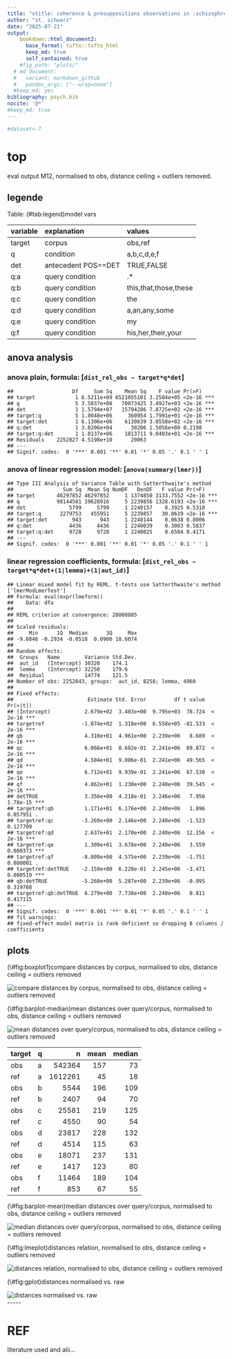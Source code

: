 ```yaml
---
title: "xtitle: coherence & presuppositions observations in :schizophrenia: threads"
author: "st. schwarz"
date: "2025-07-21"
output: 
    bookdown::html_document2:
      base_format: tufte::tufte_html
      keep_md: true
      self_contained: true
    #fig_path: "plots/"
  # md_document:
  #   variant: markdown_github
  #   pandoc_args: ["--wrap=none"]
  #keep_md: yes
bibliography: psych.bib
nocite: '@*'
#keep_md: true
---
```







``` r
#dataset<-7
```



# top
eval output M12, normalised to obs, distance ceiling =  outliers removed.

## legende

Table: (\#tab:legend)model vars

|variable |explanation         |values                |
|:--------|:-------------------|:---------------------|
|target   |corpus              |obs,ref               |
|q        |condition           |a,b,c,d,e,f           |
|det      |antecedent POS==DET |TRUE,FALSE            |
|q:a      |query condition     |.*                    |
|q:b      |query condition     |this,that,those,these |
|q:c      |query condition     |the                   |
|q:d      |query condition     |a,an,any,some         |
|q:e      |query condition     |my                    |
|q:f      |query condition     |his,her,their,your    |

## anova analysis
### anova plain, formula: [``` dist_rel_obs ~ target*q*det ```]

```
##                   Df     Sum Sq    Mean Sq    F value Pr(>F)    
## target             1 6.5211e+09 6521055101 3.2504e+05 <2e-16 ***
## q                  5 3.5037e+08   70073425 3.4927e+03 <2e-16 ***
## det                1 1.5794e+07   15794286 7.8725e+02 <2e-16 ***
## target:q           5 1.8048e+06     360954 1.7991e+01 <2e-16 ***
## target:det         1 6.1306e+06    6130639 3.0558e+02 <2e-16 ***
## q:det              1 3.0206e+04      30206 1.5056e+00 0.2198    
## target:q:det       1 1.8137e+06    1813711 9.0403e+01 <2e-16 ***
## Residuals    2252827 4.5198e+10      20063                      
## ---
## Signif. codes:  0 '***' 0.001 '**' 0.01 '*' 0.05 '.' 0.1 ' ' 1
```

### anova of linear regression model: [`anova(summary(lmer))`]


```
## Type III Analysis of Variance Table with Satterthwaite's method
##                Sum Sq  Mean Sq NumDF   DenDF   F value Pr(>F)    
## target       46297852 46297852     1 1374850 3133.7552 <2e-16 ***
## q            98144581 19628916     5 2239856 1328.6193 <2e-16 ***
## det              5799     5799     1 2240157    0.3925 0.5310    
## target:q      2279753   455951     5 2239857   30.8619 <2e-16 ***
## target:det        943      943     1 2240144    0.0638 0.8006    
## q:det            4436     4436     1 2240039    0.3003 0.5837    
## target:q:det     9728     9728     1 2240025    0.6584 0.4171    
## ---
## Signif. codes:  0 '***' 0.001 '**' 0.01 '*' 0.05 '.' 0.1 ' ' 1
```

### linear regression coefficients, formula: [``` dist_rel_obs ~ target*q*det+(1|lemma)+(1|aut_id) ```]

```
## Linear mixed model fit by REML. t-tests use Satterthwaite's method ['lmerModLmerTest']
## Formula: eval(expr(lmeform))
##    Data: dfa
## 
## REML criterion at convergence: 28080885
## 
## Scaled residuals: 
##     Min      1Q  Median      3Q     Max 
## -9.6846 -0.2934 -0.0518  0.0900 18.6074 
## 
## Random effects:
##  Groups   Name        Variance Std.Dev.
##  aut_id   (Intercept) 30320    174.1   
##  lemma    (Intercept) 32250    179.6   
##  Residual             14774    121.5   
## Number of obs: 2252843, groups:  aut_id, 8258; lemma, 4960
## 
## Fixed effects:
##                        Estimate Std. Error         df t value Pr(>|t|)    
## (Intercept)           2.679e+02  3.403e+00  9.795e+03  78.724  < 2e-16 ***
## targetref            -1.074e+02  1.318e+00  6.558e+05 -81.533  < 2e-16 ***
## qb                    4.310e+01  4.961e+00  2.239e+06   8.689  < 2e-16 ***
## qc                    6.066e+01  8.682e-01  2.241e+06  69.872  < 2e-16 ***
## qd                    4.504e+01  9.086e-01  2.241e+06  49.565  < 2e-16 ***
## qe                    6.712e+01  9.939e-01  2.241e+06  67.530  < 2e-16 ***
## qf                    4.862e+01  1.230e+00  2.240e+06  39.545  < 2e-16 ***
## detTRUE               3.356e+00  4.218e-01  2.246e+06   7.956 1.78e-15 ***
## targetref:qb          1.171e+01  6.176e+00  2.240e+06   1.896 0.057951 .  
## targetref:qc         -3.269e+00  2.146e+00  2.240e+06  -1.523 0.127709    
## targetref:qd          2.637e+01  2.170e+00  2.240e+06  12.156  < 2e-16 ***
## targetref:qe          1.309e+01  3.678e+00  2.240e+06   3.559 0.000373 ***
## targetref:qf         -8.009e+00  4.575e+00  2.239e+06  -1.751 0.080001 .  
## targetref:detTRUE    -2.159e+00  6.220e-01  2.245e+06  -3.471 0.000519 ***
## qb:detTRUE           -5.260e+00  5.287e+00  2.239e+06  -0.995 0.319768    
## targetref:qb:detTRUE  6.279e+00  7.738e+00  2.240e+06   0.811 0.417115    
## ---
## Signif. codes:  0 '***' 0.001 '**' 0.01 '*' 0.05 '.' 0.1 ' ' 1
## fit warnings:
## fixed-effect model matrix is rank deficient so dropping 8 columns / coefficients
```

## plots
<div class="figure">
<p class="caption">(\#fig:boxplot1)compare distances by corpus, normalised to obs, distance ceiling =  outliers removed</p><img src="poster-ext_files/figure-html/boxplot1-1.png" alt="compare distances by corpus, normalised to obs, distance ceiling =  outliers removed"  /></div>

<div class="figure">
<p class="caption">(\#fig:barplot-median)mean distances over query/corpus, normalised to obs, distance ceiling =  outliers removed</p><img src="poster-ext_files/figure-html/barplot-median-1.png" alt="mean distances over query/corpus, normalised to obs, distance ceiling =  outliers removed"  /></div>



|target |q  |       n| mean| median|
|:------|:--|-------:|----:|------:|
|obs    |a  |  542364|  157|     73|
|ref    |a  | 1612261|   45|     18|
|obs    |b  |    5544|  196|    109|
|ref    |b  |    2407|   94|     70|
|obs    |c  |   25581|  219|    125|
|ref    |c  |    4550|   90|     54|
|obs    |d  |   23817|  228|    132|
|ref    |d  |    4514|  115|     63|
|obs    |e  |   18071|  237|    131|
|ref    |e  |    1417|  123|     80|
|obs    |f  |   11464|  189|    104|
|ref    |f  |     853|   67|     55|


<div class="figure">
<p class="caption">(\#fig:barplot-mean)median distances over query/corpus, normalised to obs, distance ceiling =  outliers removed</p><img src="poster-ext_files/figure-html/barplot-mean-1.png" alt="median distances over query/corpus, normalised to obs, distance ceiling =  outliers removed"  /></div>

<div class="figure">
<p class="caption">(\#fig:lmeplot)distances relation, normalised to obs, distance ceiling =  outliers removed</p><img src="poster-ext_files/figure-html/lmeplot-1.png" alt="distances relation, normalised to obs, distance ceiling =  outliers removed"  /></div>

<div class="figure">
<p class="caption">(\#fig:gplot)distances normalised vs. raw</p><img src="poster-ext_files/figure-html/gplot-1.png" alt="distances normalised vs. raw"  /></div>
-----

# REF
literature used and alii...   


